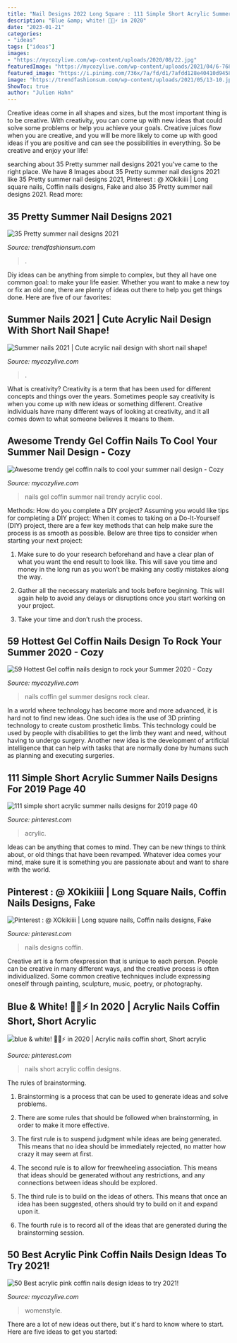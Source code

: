 ```yaml
---
title: "Nail Designs 2022 Long Square : 111 Simple Short Acrylic Summer Nails Designs For 2019 Page 40"
description: "Blue &amp; white! 🤍💙⚡️ in 2020"
date: "2023-01-21"
categories:
- "ideas"
tags: ["ideas"]
images:
- "https://mycozylive.com/wp-content/uploads/2020/08/22.jpg"
featuredImage: "https://mycozylive.com/wp-content/uploads/2021/04/6-768x1152.jpg"
featured_image: "https://i.pinimg.com/736x/7a/fd/d1/7afdd128e40410d945808f3321d29ae1.jpg"
image: "https://trendfashionsum.com/wp-content/uploads/2021/05/13-10.jpg"
ShowToc: true
author: "Julien Hahn"
---
```



Creative ideas come in all shapes and sizes, but the most important thing is to be creative. With creativity, you can come up with new ideas that could solve some problems or help you achieve your goals. Creative juices flow when you are creative, and you will be more likely to come up with good ideas if you are positive and can see the possibilities in everything. So be creative and enjoy your life!

	

		
searching about 35 Pretty summer nail designs 2021 you've came to the right place. We have 8 Images about 35 Pretty summer nail designs 2021 like 35 Pretty summer nail designs 2021, Pinterest : @ XOkikiiii | Long square nails, Coffin nails designs, Fake and also 35 Pretty summer nail designs 2021. Read more:
		
    
## 35 Pretty Summer Nail Designs 2021

<img loading=lazy src="https://trendfashionsum.com/wp-content/uploads/2021/05/13-10.jpg" onerror="this.onerror=null;this.src='https://tse2.mm.bing.net/th?id=OIP.ss3X-3fqfObpb3fsTYcrlAHaLH&amp;pid=15.1';" alt="35 Pretty summer nail designs 2021">

_Source: trendfashionsum.com_

>. 

	

Diy ideas can be anything from simple to complex, but they all have one common goal: to make your life easier. Whether you want to make a new toy or fix an old one, there are plenty of ideas out there to help you get things done. Here are five of our favorites: 

    
## Summer Nails 2021 | Cute Acrylic Nail Design With Short Nail Shape!

<img loading=lazy src="https://mycozylive.com/wp-content/uploads/2021/04/6-768x1152.jpg" onerror="this.onerror=null;this.src='https://tse3.mm.bing.net/th?id=OIP.NYHyEJLaUS_UOBDt5BjdowHaLH&amp;pid=15.1';" alt="Summer nails 2021 | Cute acrylic nail design with short nail shape!">

_Source: mycozylive.com_

>. 

	

What is creativity?
Creativity is a term that has been used for different concepts and things over the years. Sometimes people say creativity is when you come up with new ideas or something different. Creative individuals have many different ways of looking at creativity, and it all comes down to what someone believes it means to them.

    
## Awesome Trendy Gel Coffin Nails To Cool Your Summer Nail Design - Cozy

<img loading=lazy src="https://mycozylive.com/wp-content/uploads/2020/08/22.jpg" onerror="this.onerror=null;this.src='https://tse2.mm.bing.net/th?id=OIP.SKOLvcDYDxAOIm-phXS8VgHaKO&amp;pid=15.1';" alt="Awesome trendy gel coffin nails to cool your summer nail design - Cozy">

_Source: mycozylive.com_

>nails gel coffin summer nail trendy acrylic cool. 

	

Methods: How do you complete a DIY project?
Assuming you would like tips for completing a DIY project: 
When it comes to taking on a Do-It-Yourself (DIY) project, there are a few key methods that can help make sure the process is as smooth as possible. Below are three tips to consider when starting your next project:

1. Make sure to do your research beforehand and have a clear plan of what you want the end result to look like. This will save you time and money in the long run as you won’t be making any costly mistakes along the way.

2. Gather all the necessary materials and tools before beginning. This will again help to avoid any delays or disruptions once you start working on your project.

3. Take your time and don’t rush the process.

    
## 59 Hottest Gel Coffin Nails Design To Rock Your Summer 2020 - Cozy

<img loading=lazy src="https://mycozylive.com/wp-content/uploads/2020/05/52.jpg" onerror="this.onerror=null;this.src='https://tse4.mm.bing.net/th?id=OIP.Q6CZW5iZvPtBChIyMUFXfwHaMS&amp;pid=15.1';" alt="59 Hottest Gel coffin nails design to rock your Summer 2020 - Cozy">

_Source: mycozylive.com_

>nails coffin gel summer designs rock clear. 

	

In a world where technology has become more and more advanced, it is hard not to find new ideas. One such idea is the use of 3D printing technology to create custom prosthetic limbs. This technology could be used by people with disabilities to get the limb they want and need, without having to undergo surgery. Another new idea is the development of artificial intelligence that can help with tasks that are normally done by humans such as planning and executing surgeries.

    
## 111 Simple Short Acrylic Summer Nails Designs For 2019 Page 40

<img loading=lazy src="https://i.pinimg.com/736x/7a/fd/d1/7afdd128e40410d945808f3321d29ae1.jpg" onerror="this.onerror=null;this.src='https://tse1.mm.bing.net/th?id=OIP.2aJLbsVZt4HtQ9nD8-tD2wHaIe&amp;pid=15.1';" alt="111 simple short acrylic summer nails designs for 2019 page 40">

_Source: pinterest.com_

>acrylic. 

	

Ideas can be anything that comes to mind. They can be new things to think about, or old things that have been revamped. Whatever idea comes your mind, make sure it is something you are passionate about and want to share with the world.

    
## Pinterest : @ XOkikiiii | Long Square Nails, Coffin Nails Designs, Fake

<img loading=lazy src="https://i.pinimg.com/736x/fb/aa/47/fbaa477640e7ef63adf83f27d2d62f9c.jpg" onerror="this.onerror=null;this.src='https://tse4.mm.bing.net/th?id=OIP.vH0GJT20rx8GZ-E5BHvEuQHaNK&amp;pid=15.1';" alt="Pinterest : @ XOkikiiii | Long square nails, Coffin nails designs, Fake">

_Source: pinterest.com_

>nails designs coffin. 

	

Creative art is a form ofexpression that is unique to each person. People can be creative in many different ways, and the creative process is often individualized. Some common creative techniques include expressing oneself through painting, sculpture, music, poetry, or photography.

    
## Blue &amp; White! 🤍💙⚡️ In 2020 | Acrylic Nails Coffin Short, Short Acrylic

<img loading=lazy src="https://i.pinimg.com/736x/cf/61/63/cf6163c0345643f0122a23ad88b533d1.jpg" onerror="this.onerror=null;this.src='https://tse4.mm.bing.net/th?id=OIP.UMVUOC9stDPu7Ll17bsmEgHaOs&amp;pid=15.1';" alt="blue &amp; white! 🤍💙⚡️ in 2020 | Acrylic nails coffin short, Short acrylic">

_Source: pinterest.com_

>nails short acrylic coffin designs. 

	

The rules of brainstorming.
1. Brainstorming is a process that can be used to generate ideas and solve problems.
2. There are some rules that should be followed when brainstorming, in order to make it more effective.

3. The first rule is to suspend judgment while ideas are being generated. This means that no idea should be immediately rejected, no matter how crazy it may seem at first.

4. The second rule is to allow for freewheeling association. This means that ideas should be generated without any restrictions, and any connections between ideas should be explored.

5. The third rule is to build on the ideas of others. This means that once an idea has been suggested, others should try to build on it and expand upon it.

6. The fourth rule is to record all of the ideas that are generated during the brainstorming session.

    
## 50 Best Acrylic Pink Coffin Nails Design Ideas To Try 2021!

<img loading=lazy src="https://mycozylive.com/wp-content/uploads/2021/04/13-13.jpg" onerror="this.onerror=null;this.src='https://tse4.mm.bing.net/th?id=OIP.fjOjzcZzsre12yC-k1AGRwHaLH&amp;pid=15.1';" alt="50 Best acrylic pink coffin nails design ideas to try 2021!">

_Source: mycozylive.com_

>womenstyle. 

	

There are a lot of new ideas out there, but it's hard to know where to start. Here are five ideas to get you started: 

